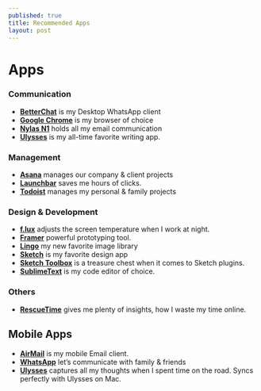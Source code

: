 ```yaml
---
published: true
title: Recommended Apps
layout: post
---
```

# Apps

### Communication

- **[BetterChat][1]** is my Desktop WhatsApp client
- **[Google Chrome][2]** is my browser of choice
- **[Nylas N1][3]** holds all my email communication
- **[Ulysses][4]** is my all-time favorite writing app.

### Management

- **[Asana][5]** manages our company & client projects
- **[Launchbar][6]** saves me hours of clicks.
- **[Todoist][7]** manages my personal & family projects

### Design & Development

- **[f.lux][8]** adjusts the screen temperature when I work at night.
- **[Framer][9]** powerful prototyping tool.
- **[Lingo][10]** my new favorite image library
- **[Sketch][11]** is my favorite design app
- **[Sketch Toolbox][12]** is a treasure chest when it comes to Sketch plugins.
- **[SublimeText][13]** is my code editor of choice.

### Others

- **[RescueTime][14]** gives me plenty of insights, how I waste my time online.

## Mobile Apps

- **[AirMail][15]** is my mobile Email client.
- **[WhatsApp][16]** let’s communicate with family & friends
- **[Ulysses][17]** captures all my thoughts when I spent time on the road. Syncs perfectly with Ulysses on Mac.

[1]:	http://appgineers.de/whatsapp
[2]:	http://google.com/chrome
[3]:	http://nylas.com/n1
[4]:	http://www.ulyssesapp.com
[5]:	http://asana.com
[6]:	http://launchbar.com
[7]:	http://todoist.com
[8]:	https://justgetflux.com
[9]:	http://framerjs.com
[10]:	http://lingoapp.com
[11]:	http://sketchapp.com
[12]:	http://sketchtoolbox.com
[13]:	http://sublimetext.com
[14]:	http://www.rescuetime.com
[15]:	http://airmail.com
[16]:	http://whatsapp.com
[17]:	http://ulyssesapp.com